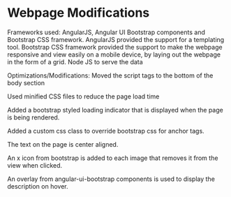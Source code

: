 Webpage Modifications
=====================

Frameworks used: 
AngularJS, Angular UI Bootstrap components and Bootstrap CSS framework.
AngularJS provided the support for a templating tool. 
Bootstrap CSS framework provided the support to make the webpage responsive and view easily on a mobile device, by laying out the webpage in the form of a grid.
Node JS to serve the data


Optimizations/Modifications:
Moved the script tags to the bottom of the body section 

Used minified CSS files to reduce the page load time

Added a bootstrap styled loading indicator that is displayed when the page is being rendered.

Added a custom css class to override bootstrap css for anchor tags.

The text on the page is center aligned.

An x icon from bootstrap is added to each image that removes it from the view when clicked.

An overlay from angular-ui-bootstrap components is used to display the description on hover.
